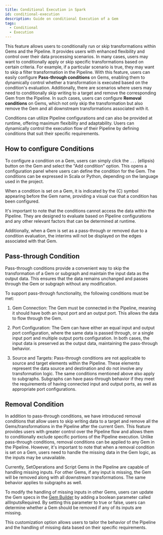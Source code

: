 ```yaml
---
title: Conditional Execution in Spark
id: conditional-execution
description: Guide on conditional Execution of a Gem
tags:
  - Conditional
  - Execution
---
```


This feature allows users to conditionally run or skip transformations within Gems and the Pipeline. It provides users with enhanced flexibility and control over their data processing scenarios.
In many cases, users may want to conditionally apply or skip specific transformations based on certain criteria. For example, if a particular scenario is true, they may want to skip a filter transformation in the Pipeline. With this feature, users can easily configure **Pass-through conditions** on Gems, enabling them to dynamically control whether a transformation is executed based on the condition's evaluation.
Additionally, there are scenarios where users may need to conditionally skip writing to a target and remove the corresponding Gem from the Pipeline. In such cases, users can configure **Removal conditions** on Gems, which not only skip the transformation but also remove the Gem and all downstream transformations associated with it.

Conditions can utilize Pipeline configurations and can also be provided at runtime, offering maximum flexibility and adaptability. Users can dynamically control the execution flow of their Pipeline by defining conditions that suit their specific requirements.

## How to configure Conditions

To configure a condition on a Gem, users can simply click the `...` (ellipsis) button on the Gem and select the "Add condition" option.
This opens a configuration panel where users can define the condition for the Gem. The conditions can be expressed in Scala or Python, depending on the language used in the project.

When a condition is set on a Gem, it is indicated by the (C) symbol appearing before the Gem name, providing a visual cue that a condition has been configured.

It's important to note that the conditions cannot access the data within the Pipeline. They are designed to evaluate based on Pipeline configurations and any other relevant factors that can be determined at runtime.

Additionally, when a Gem is set as a pass-through or removed due to a condition evaluation, the interims will not be displayed on the edges associated with that Gem.

## Pass-through Condition

Pass-through conditions provide a convenient way to skip the transformation of a Gem or subgraph and maintain the input data as the output data. This ensures that the data remains unchanged and passes through the Gem or subgraph without any modification.

To support pass-through functionality, the following conditions must be met:

1. Gem Connection: The Gem must be connected in the Pipeline, meaning it should have both an input port and an output port. This allows the data to flow through the Gem.

2. Port Configuration: The Gem can have either an equal input and output port configuration, where the same data is passed through, or a single input port and multiple output ports configuration. In both cases, the input data is preserved as the output data, maintaining the pass-through behavior.

3. Source and Targets: Pass-through conditions are not applicable to source and target elements within the Pipeline. These elements represent the data source and destination and do not involve any transformation logic.
   The same conditions mentioned above also apply to subgraphs. Subgraphs can have pass-through behavior if they meet the requirements of having connected input and output ports, as well as appropriate port configurations.

## Removal Condition

In addition to pass-through conditions, we have introduced removal conditions that allow users to skip writing data to a target and remove all the Gems/transformations in the Pipeline after the current Gem. This feature provides users with greater control over the Pipeline flow and allows them to conditionally exclude specific portions of the Pipeline execution.
Unlike pass-through conditions, removal conditions can be applied to any Gem in the Pipeline. However, it's important to note that when a removal condition is set on a Gem, users need to handle the missing data in the Gem logic, as the inputs may be unavailable.

Currently, SetOperations and Script Gems in the Pipeline are capable of handling missing inputs. For other Gems, if any input is missing, the Gem will be removed along with all downstream transformations. The same behavior applies to subgraphs as well.

To modify the handling of missing inputs in other Gems, users can update the Gem specs in the [Gem Builder](docs/extensibility/gem-builder/spark-gem-builder.md) by adding a boolean parameter called allInputsRequired. By setting this parameter to true or false, users can determine whether a Gem should be removed if any of its inputs are missing.

This customization option allows users to tailor the behavior of the Pipeline and the handling of missing data based on their specific requirements.
